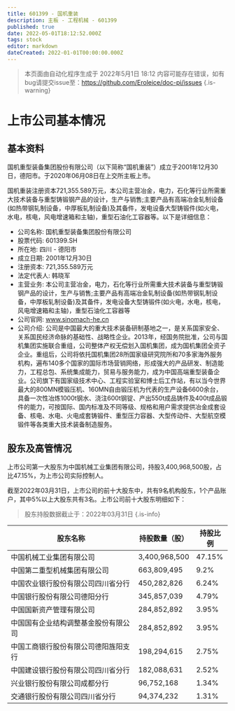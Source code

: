 ```yaml
---
title: 601399 - 国机重装
description: 主板 - 工程机械 - 601399
published: true
date: 2022-05-01T18:12:52.000Z
tags: stock
editor: markdown
dateCreated: 2022-01-01T00:00:00.000Z
---
```


> 本页面由自动化程序生成于 2022年5月1日 18:12
> 内容可能存在错误，如有bug请提交issue至：https://github.com/Eroleice/doc-pi/issues
{.is-warning}

# 上市公司基本情况

## 基本资料

国机重型装备集团股份有限公司（以下简称“国机重装”）成立于2001年12月30日，德阳市。于2020年06月08日在上交所主板上市。

国机重装注册资本721,355.589万元，本公司主营冶金，电力，石化等行业所需重大技术装备与重型铸锻钢产品的设计，生产与销售;主要产品有高端冶金轧制设备(如热带钢轧制设备，中厚板轧制设备)及其备件，发电设备大型铸锻件(如火电，水电，核电，风电增速箱和主轴)，重型石油化工容器等。以下是详细信息：

- 公司名称: 国机重型装备集团股份有限公司
- 股票代码: 601399.SH
- 所在地: 四川 - 德阳市
- 成立日期: 2001年12月30日
- 注册资本: 721,355.589万元
- 法定代表人: 韩晓军
- 主营业务: 本公司主营冶金，电力，石化等行业所需重大技术装备与重型铸锻钢产品的设计，生产与销售;主要产品有高端冶金轧制设备(如热带钢轧制设备，中厚板轧制设备)及其备件，发电设备大型铸锻件(如火电，水电，核电，风电增速箱和主轴)，重型石油化工容器等
- 公司官网: www.sinomach-he.cn
- 公司介绍: 公司是中国最大的重大技术装备研制基地之一，是关系国家安全、关系国民经济命脉的基础性、战略性企业。2013年，经国务院批准，公司与国机集团实施联合重组，公司整体产权无偿划入国机集团，成为国机集团全资子企业。重组后，公司将依托国机集团28所国家级研究院所和70多家海外服务机构，遍布140多个国家的国际市场营销网络，形成强大的产品研发、制造能力，工程总包、系统集成能力，贸易与服务能力，成为中国高端重型装备企业。公司旗下有国家级技术中心、工程实验室和博士后工作站，有以当今世界最大的800MN模锻压机、160MN自由锻压机为代表的生产设备6600余台，具备一次性冶炼1000t钢水、浇注600t钢锭、产出550t成品铸件及400t成品锻件的能力，可按国际、国内标准及不同等级、规格和用户需求提供冶金成套设备、核电、水电、火电成套铸锻件、重型压力容器、大型传动件、大型航空模锻件等各类重大技术装备制造服务。


## 股东及高管情况

上市公司第一大股东为中国机械工业集团有限公司，持股3,400,968,500股，占比47.15%，为上市公司实际控制人。

截至2022年03月31日，上市公司的前十大股东中，共有9名机构股东，1个产品账户，其中5%以上大股东共有3名。上市公司前十大股东明细如下：

> 股东持股数据截止于：2022年03月31日
{.is-info}

| 股东名称 | 持股数量（股） | 持股比例 |
| --- | --- | --- |
| 中国机械工业集团有限公司 | 3,400,968,500 | 47.15% |
| 中国第二重型机械集团有限公司 | 663,809,495 | 9.2% |
| 中国农业银行股份有限公司四川省分行 | 450,282,826 | 6.24% |
| 中国银行股份有限公司德阳分行 | 345,857,039 | 4.79% |
| 中国国新资产管理有限公司 | 284,852,892 | 3.95% |
| 中国国有企业结构调整基金股份有限公司 | 284,852,892 | 3.95% |
| 中国工商银行股份有限公司德阳旌阳支行 | 198,294,615 | 2.75% |
| 中国建设银行股份有限公司四川省分行 | 182,088,631 | 2.52% |
| 兴业银行股份有限公司成都分行 | 96,752,168 | 1.34% |
| 交通银行股份有限公司四川省分行 | 94,374,232 | 1.31% |




